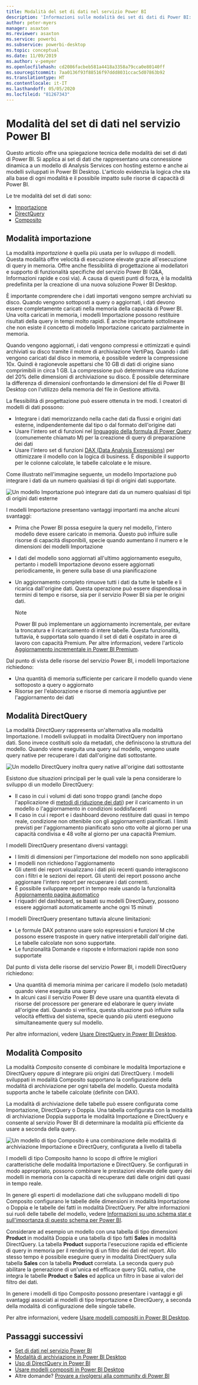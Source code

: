 ```yaml
---
title: Modalità del set di dati nel servizio Power BI
description: 'Informazioni sulle modalità dei set di dati di Power BI: Importazione, DirectQuery e Composito.'
author: peter-myers
manager: asaxton
ms.reviewer: asaxton
ms.service: powerbi
ms.subservice: powerbi-desktop
ms.topic: conceptual
ms.date: 11/09/2019
ms.author: v-pemyer
ms.openlocfilehash: cd2086facbeb581a4418a3358a79cca0e80140ff
ms.sourcegitcommit: 7aa0136f93f88516f97ddd8031ccac5d07863b92
ms.translationtype: HT
ms.contentlocale: it-IT
ms.lasthandoff: 05/05/2020
ms.locfileid: "81267343"
---
```

# <a name="dataset-modes-in-the-power-bi-service"></a>Modalità del set di dati nel servizio Power BI

Questo articolo offre una spiegazione tecnica delle modalità dei set di dati di Power BI. Si applica ai set di dati che rappresentano una connessione dinamica a un modello di Analysis Services con hosting esterno e anche ai modelli sviluppati in Power BI Desktop. L'articolo evidenzia la logica che sta alla base di ogni modalità e il possibile impatto sulle risorse di capacità di Power BI.

Le tre modalità del set di dati sono:

- [Importazione](#import-mode)
- [DirectQuery](#directquery-mode)
- [Composito](#composite-mode)

## <a name="import-mode"></a>Modalità importazione

La modalità _importazione_ è quella più usata per lo sviluppo di modelli. Questa modalità offre velocità di esecuzione elevate grazie all'esecuzione di query in memoria. Offre anche flessibilità di progettazione ai modellatori e supporto di funzionalità specifiche del servizio Power BI (Q&A, Informazioni rapide e così via). A causa di questi punti di forza, è la modalità predefinita per la creazione di una nuova soluzione Power BI Desktop.

È importante comprendere che i dati importati vengono sempre archiviati su disco. Quando vengono sottoposti a query o aggiornati, i dati devono essere completamente caricati nella memoria della capacità di Power BI. Una volta caricati in memoria, i modelli Importazione possono restituire risultati della query in tempi molto rapidi. È anche importante sottolineare che non esiste il concetto di modello Importazione caricato parzialmente in memoria.

Quando vengono aggiornati, i dati vengono compressi e ottimizzati e quindi archiviati su disco tramite il motore di archiviazione VertiPaq. Quando i dati vengono caricati dal disco in memoria, è possibile vedere la compressione 10x. Quindi è ragionevole aspettarsi che 10 GB di dati di origine siano comprimibili in circa 1 GB. La compressione può determinare una riduzione del 20% delle dimensioni di archiviazione su disco. È possibile determinare la differenza di dimensioni confrontando le dimensioni del file di Power BI Desktop con l'utilizzo della memoria del file in Gestione attività.

La flessibilità di progettazione può essere ottenuta in tre modi. I creatori di modelli di dati possono:

- Integrare i dati memorizzando nella cache dati da flussi e origini dati esterne, indipendentemente dal tipo o dal formato dell'origine dati
- Usare l'intero set di funzioni nel [linguaggio della formula di Power Query](/powerquery-m/) (comunemente chiamato M) per la creazione di query di preparazione dei dati
- Usare l'intero set di funzioni [DAX (Data Analysis Expressions)](/dax/) per ottimizzare il modello con la logica di business. È disponibile il supporto per le colonne calcolate, le tabelle calcolate e le misure.

Come illustrato nell'immagine seguente, un modello Importazione può integrare i dati da un numero qualsiasi di tipi di origini dati supportate.

![Un modello Importazione può integrare dati da un numero qualsiasi di tipi di origini dati esterne](media/service-dataset-modes-understand/import-model.png)

I modelli Importazione presentano vantaggi importanti ma anche alcuni svantaggi:

- Prima che Power BI possa eseguire la query nel modello, l'intero modello deve essere caricato in memoria. Questo può influire sulle risorse di capacità disponibili, specie quando aumentano il numero e le dimensioni dei modelli Importazione
- I dati del modello sono aggiornati all'ultimo aggiornamento eseguito, pertanto i modelli Importazione devono essere aggiornati periodicamente, in genere sulla base di una pianificazione
- Un aggiornamento completo rimuove tutti i dati da tutte le tabelle e li ricarica dall'origine dati. Questa operazione può essere dispendiosa in termini di tempo e risorse, sia per il servizio Power BI sia per le origini dati.

    > [!NOTE]
    > Power BI può implementare un aggiornamento incrementale, per evitare la troncatura e il ricaricamento di intere tabelle. Questa funzionalità, tuttavia, è supportata solo quando il set di dati è ospitato in aree di lavoro con capacità Premium. Per altre informazioni, vedere l'articolo [Aggiornamento incrementale in Power BI Premium](service-premium-incremental-refresh.md).

Dal punto di vista delle risorse del servizio Power BI, i modelli Importazione richiedono:

- Una quantità di memoria sufficiente per caricare il modello quando viene sottoposto a query o aggiornato
- Risorse per l'elaborazione e risorse di memoria aggiuntive per l'aggiornamento dei dati

## <a name="directquery-mode"></a>Modalità DirectQuery

La modalità _DirectQuery_ rappresenta un'alternativa alla modalità Importazione. I modelli sviluppati in modalità DirectQuery non importano dati. Sono invece costituiti solo da metadati, che definiscono la struttura del modello. Quando viene eseguita una query sul modello, vengono usate query native per recuperare i dati dall'origine dati sottostante.

![Un modello DirectQuery inoltra query native all'origine dati sottostante](media/service-dataset-modes-understand/direct-query-model.png)

Esistono due situazioni principali per le quali vale la pena considerare lo sviluppo di un modello DirectQuery:

- Il caso in cui i volumi di dati sono troppo grandi (anche dopo l'applicazione di [metodi di riduzione dei dati](guidance/import-modeling-data-reduction.md)) per il caricamento in un modello o l'aggiornamento in condizioni soddisfacenti
- Il caso in cui i report e i dashboard devono restituire dati quasi in tempo reale, condizione non ottenibile con gli aggiornamenti pianificati. I limiti previsti per l'aggiornamento pianificato sono otto volte al giorno per una capacità condivisa e 48 volte al giorno per una capacità Premium.

I modelli DirectQuery presentano diversi vantaggi:

- I limiti di dimensioni per l'importazione del modello non sono applicabili
- I modelli non richiedono l'aggiornamento
- Gli utenti dei report visualizzano i dati più recenti quando interagiscono con i filtri e le sezioni dei report. Gli utenti dei report possono anche aggiornare l'intero report per recuperare i dati correnti.
- È possibile sviluppare report in tempo reale usando la funzionalità [Aggiornamento pagina automatico](desktop-automatic-page-refresh.md)
- I riquadri del dashboard, se basati su modelli DirectQuery, possono essere aggiornati automaticamente anche ogni 15 minuti

I modelli DirectQuery presentano tuttavia alcune limitazioni:

- Le formule DAX potranno usare solo espressioni e funzioni M che possono essere trasposte in query native interpretabili dall'origine dati. Le tabelle calcolate non sono supportate.
- Le funzionalità Domande e risposte e Informazioni rapide non sono supportate

Dal punto di vista delle risorse del servizio Power BI, i modelli DirectQuery richiedono:

- Una quantità di memoria minima per caricare il modello (solo metadati) quando viene eseguita una query
- In alcuni casi il servizio Power BI deve usare una quantità elevata di risorse del processore per generare ed elaborare le query inviate all'origine dati. Quando si verifica, questa situazione può influire sulla velocità effettiva del sistema, specie quando più utenti eseguono simultaneamente query sul modello.

Per altre informazioni, vedere [Usare DirectQuery in Power BI Desktop](desktop-use-directquery.md).

## <a name="composite-mode"></a>Modalità Composito

La modalità _Composito_ consente di combinare le modalità Importazione e DirectQuery oppure di integrare più origini dati DirectQuery. I modelli sviluppati in modalità Composito supportano la configurazione della modalità di archiviazione per ogni tabella del modello. Questa modalità supporta anche le tabelle calcolate (definite con DAX).

La modalità di archiviazione delle tabelle può essere configurata come Importazione, DirectQuery o Doppia. Una tabella configurata con la modalità di archiviazione Doppia supporta le modalità Importazione e DirectQuery e consente al servizio Power BI di determinare la modalità più efficiente da usare a seconda della query.

![Un modello di tipo Composito è una combinazione delle modalità di archiviazione Importazione e DirectQuery, configurata a livello di tabella](media/service-dataset-modes-understand/composite-model.png)

I modelli di tipo Composito hanno lo scopo di offrire le migliori caratteristiche delle modalità Importazione e DirectQuery. Se configurati in modo appropriato, possono combinare le prestazioni elevate delle query dei modelli in memoria con la capacità di recuperare dati dalle origini dati quasi in tempo reale.

In genere gli esperti di modellazione dati che sviluppano modelli di tipo Composito configurano le tabelle delle dimensioni in modalità Importazione o Doppia e le tabelle dei fatti in modalità DirectQuery. Per altre informazioni sui ruoli delle tabelle del modello, vedere [Informazioni su uno schema star e sull'importanza di questo schema per Power BI](guidance/star-schema.md).

Considerare ad esempio un modello con una tabella di tipo dimensioni **Product** in modalità Doppia e una tabella di tipo fatti **Sales** in modalità DirectQuery. La tabella **Product** supporta l'esecuzione rapida ed efficiente di query in memoria per il rendering di un filtro dei dati del report. Allo stesso tempo è possibile eseguire query in modalità DirectQuery sulla tabella **Sales** con la tabella **Product** correlata. La seconda query può abilitare la generazione di un'unica ed efficace query SQL nativa, che integra le tabelle **Product** e **Sales** ed applica un filtro in base ai valori del filtro dei dati.

In genere i modelli di tipo Composito possono presentare i vantaggi e gli svantaggi associati ai modelli di tipo Importazione e DirectQuery, a seconda della modalità di configurazione delle singole tabelle.

Per altre informazioni, vedere [Usare modelli compositi in Power BI Desktop](desktop-composite-models.md).

## <a name="next-steps"></a>Passaggi successivi

- [Set di dati nel servizio Power BI](service-dataset-modes-understand.md)
- [Modalità di archiviazione in Power BI Desktop](desktop-storage-mode.md)
- [Uso di DirectQuery in Power BI](desktop-directquery-about.md)
- [Usare modelli compositi in Power BI Desktop](desktop-composite-models.md)
- Altre domande? [Provare a rivolgersi alla community di Power BI](https://community.powerbi.com/)
